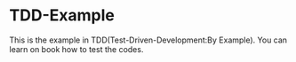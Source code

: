 # TDD-Example

This is the example in TDD(Test-Driven-Development:By Example).
You can learn on book how to test the codes.
